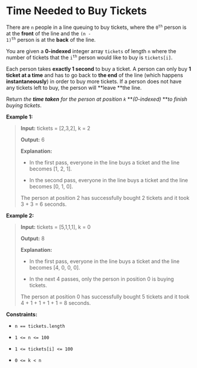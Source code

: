 # Time Needed to Buy Tickets

There are <code>n</code> people in a line queuing to buy tickets, where the <code>0<sup>th</sup></code> person is at the **front** of the line and the <code>(n - 1)<sup>th</sup></code> person is at the **back** of the line.

You are given a **0-indexed** integer array <code>tickets</code> of length <code>n</code> where the number of tickets that the <code>i<sup>th</sup></code> person would like to buy is <code>tickets[i]</code>.

Each person takes **exactly 1 second** to buy a ticket. A person can only buy **1 ticket at a time** and has to go back to **the end** of the line (which happens **instantaneously**) in order to buy more tickets. If a person does not have any tickets left to buy, the person will **leave **the line.

Return *the **time taken** for the person at position *<code>k</code>*&nbsp;****(0-indexed)*&nbsp;***to finish buying tickets*.


**Example 1:**
>
> **Input:** tickets = [2,3,2], k = 2
>
> **Output:** 6
>
> **Explanation:**
>
> - In the first pass, everyone in the line buys a ticket and the line becomes [1, 2, 1].
>
> - In the second pass, everyone in the line buys a ticket and the line becomes [0, 1, 0].
>
> The person at&nbsp;position 2 has successfully bought 2 tickets and it took 3 + 3 = 6 seconds.

**Example 2:**
>
> **Input:** tickets = [5,1,1,1], k = 0
>
> **Output:** 8
>
> **Explanation:**
>
> - In the first pass, everyone in the line buys a ticket and the line becomes [4, 0, 0, 0].
>
> - In the next 4 passes, only the person in position 0 is buying tickets.
>
> The person at&nbsp;position 0 has successfully bought 5 tickets and it took 4 + 1 + 1 + 1 + 1 = 8 seconds.


**Constraints:**

- <code>n == tickets.length</code>

- <code>1 &lt;= n &lt;= 100</code>

- <code>1 &lt;= tickets[i] &lt;= 100</code>

- <code>0 &lt;= k &lt; n</code>
